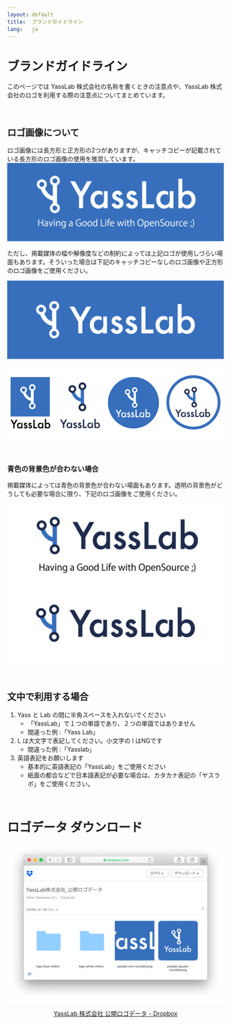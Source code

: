 ```yaml
---
layout: default
title:  ブランドガイドライン
lang:   ja
---
```


# ブランドガイドライン

このページでは YassLab 株式会社の名称を書くときの注意点や、YassLab 株式会社のロゴを利用する際の注意点についてまとめています。

<br>

## ロゴ画像について

ロゴ画像には長方形と正方形の2つがありますが、キャッチコピーが記載されている長方形のロゴ画像の使用を推奨しています。
![背景青で長方形、キャッチコピーあり](/img/logo-text.png)

ただし、掲載媒体の幅や解像度などの制約によっては上記ロゴが使用しづらい場面もあります。そういった場合は下記のキャッチコピーなしのロゴ画像や正方形のロゴ画像をご使用ください。

![背景青で長方形、キャッチコピーなし](/img/logo-blue.png)

![いろいろなロゴパターン](/img/logo-pattern.jpg)

<br>

### 青色の背景色が合わない場合

掲載媒体によっては青色の背景色が合わない場面もあります。透明の背景色がどうしても必要な場合に限り、下記のロゴ画像をご使用ください。

![背景白で長方形、キャッチコピーあり](/img/logo-text-white.jpg)
![背景白で長方形、キャッチコピーなし](/img/logo-blue-normal.jpg)

<!--
## カタカナの場合
![カタカナの場合-背景青](/img/katakana-blue.png)
![カタカナの場合-背景白](/img/katakana-white.jpg)
-->

<br>

## 文中で利用する場合
1. Yass と Lab の間に半角スペースを入れないでください
   - 「YassLab」で１つの単語であり、２つの単語ではありません
   - 間違った例 :「Yass Lab」
2. L は大文字で表記してください。小文字の l はNGです
   - 間違った例 :「Yasslab」
3. 英語表記をお願いします
   - 基本的に英語表記の「YassLab」をご使用ください
   - 紙面の都合などで日本語表記が必要な場合は、カタカナ表記の「ヤスラボ」をご使用ください。

<br>

#  ロゴデータ ダウンロード

[![Screenshot: 公開ロゴデータ - Dropbox](/img/logos-on-dropbox.png)](https://www.dropbox.com/sh/mvjm7ascrn85awb/AADIoBdfQN7YUv3O3jAGfpVGa?dl=0)

<center><a href="https://www.dropbox.com/sh/mvjm7ascrn85awb/AADIoBdfQN7YUv3O3jAGfpVGa?dl=0">YassLab 株式会社 公開ロゴデータ - Dropbox</a></center>

